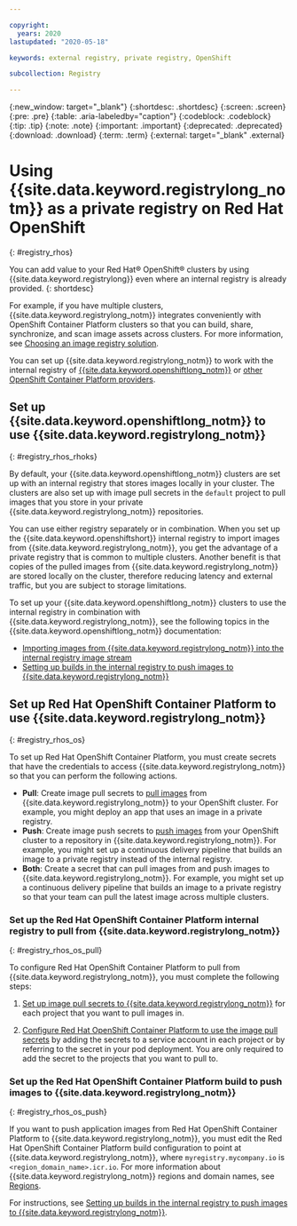 ```yaml
---

copyright:
  years: 2020
lastupdated: "2020-05-18"

keywords: external registry, private registry, OpenShift

subcollection: Registry

---
```


{:new_window: target="_blank"}
{:shortdesc: .shortdesc}
{:screen: .screen}
{:pre: .pre}
{:table: .aria-labeledby="caption"}
{:codeblock: .codeblock}
{:tip: .tip}
{:note: .note}
{:important: .important}
{:deprecated: .deprecated}
{:download: .download}
{:term: .term}
{:external: target="_blank" .external}

# Using {{site.data.keyword.registrylong_notm}} as a private registry on Red Hat OpenShift
{: #registry_rhos}

You can add value to your Red Hat® OpenShift® clusters by using {{site.data.keyword.registrylong}} even where an internal registry is already provided.
{: shortdesc}

For example, if you have multiple clusters, {{site.data.keyword.registrylong_notm}} integrates conveniently with OpenShift Container Platform clusters so that you can build, share, synchronize, and scan image assets across clusters. For more information, see [Choosing an image registry solution](/docs/openshift?topic=openshift-registry#openshift_registry_options).

You can set up {{site.data.keyword.registrylong_notm}} to work with the internal registry of [{{site.data.keyword.openshiftlong_notm}}](#registry_rhos_rhoks) or [other OpenShift Container Platform providers](#registry_rhos_os).

## Set up {{site.data.keyword.openshiftlong_notm}} to use {{site.data.keyword.registrylong_notm}}
{: #registry_rhos_rhoks}

By default, your {{site.data.keyword.openshiftlong_notm}} clusters are set up with an internal registry that stores images locally in your cluster. The clusters are also set up with image pull secrets in the `default` project to pull images that you store in your private {{site.data.keyword.registrylong_notm}} repositories.

You can use either registry separately or in combination. When you set up the {{site.data.keyword.openshiftshort}} internal registry to import images from {{site.data.keyword.registrylong_notm}}, you get the advantage of a private registry that is common to multiple clusters. Another benefit is that copies of the pulled images from {{site.data.keyword.registrylong_notm}} are stored locally on the cluster, therefore reducing latency and external traffic, but you are subject to storage limitations.

To set up your {{site.data.keyword.openshiftlong_notm}} clusters to use the internal registry in combination with {{site.data.keyword.registrylong_notm}}, see the following topics in the {{site.data.keyword.openshiftlong_notm}} documentation:

- [Importing images from {{site.data.keyword.registrylong_notm}} into the internal registry image stream](/docs/openshift?topic=openshift-registry#imagestream_registry)
- [Setting up builds in the internal registry to push images to {{site.data.keyword.registrylong_notm}}](/docs/openshift?topic=openshift-registry#builds_registry)

## Set up Red Hat OpenShift Container Platform to use {{site.data.keyword.registrylong_notm}}
{: #registry_rhos_os}

To set up Red Hat OpenShift Container Platform, you must create secrets that have the credentials to access {{site.data.keyword.registrylong_notm}} so that you can perform the following actions.

- **Pull**: Create image pull secrets to [pull images](#registry_rhos_os_pull) from {{site.data.keyword.registrylong_notm}} to your OpenShift cluster. For example, you might deploy an app that uses an image in a private registry.
- **Push**: Create image push secrets to [push images](#registry_rhos_os_push) from your OpenShift cluster to a repository in {{site.data.keyword.registrylong_notm}}. For example, you might set up a continuous delivery pipeline that builds an image to a private registry instead of the internal registry.
- **Both**: Create a secret that can pull images from and push images to {{site.data.keyword.registrylong_notm}}. For example, you might set up a continuous delivery pipeline that builds an image to a private registry so that your team can pull the latest image across multiple clusters.

### Set up the Red Hat OpenShift Container Platform internal registry to pull from {{site.data.keyword.registrylong_notm}}
{: #registry_rhos_os_pull}

To configure Red Hat OpenShift Container Platform to pull from {{site.data.keyword.registrylong_notm}}, you must complete the following steps:

1. [Set up image pull secrets to {{site.data.keyword.registrylong_notm}}](/docs/openshift?topic=openshift-registry#other_registry_accounts) for each project that you want to pull images in.

2. [Configure Red Hat OpenShift Container Platform to use the image pull secrets](/docs/openshift?topic=openshift-registry#use_imagePullSecret) by adding the secrets to a service account in each project or by referring to the secret in your pod deployment. You are only required to add the secret to the projects that you want to pull to.

### Set up the Red Hat OpenShift Container Platform build to push images to {{site.data.keyword.registrylong_notm}}
{: #registry_rhos_os_push}

If you want to push application images from Red Hat OpenShift Container Platform to {{site.data.keyword.registrylong_notm}}, you must edit the Red Hat OpenShift Container Platform build configuration to point at {{site.data.keyword.registrylong_notm}}, where `myregistry.mycompany.io` is `<region_domain_name>.icr.io`. For more information about {{site.data.keyword.registrylong_notm}} regions and domain names, see [Regions](/docs/Registry?topic=Registry-registry_overview#registry_regions).

For instructions, see [Setting up builds in the internal registry to push images to {{site.data.keyword.registrylong_notm}}](/docs/openshift?topic=openshift-registry#builds_registry).

